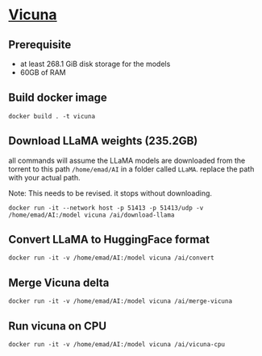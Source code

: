 # [Vicuna](https://github.com/lm-sys/FastChat)

## Prerequisite

* at least 268.1 GiB disk storage for the models
* 60GB of RAM

## Build docker image

```
docker build . -t vicuna
```

## Download LLaMA weights (235.2GB)

all commands will assume the LLaMA models are downloaded from the torrent to
this path `/home/emad/AI` in a folder called `LLaMA`. replace the path with your
actual path.


Note: This needs to be revised. it stops without downloading.
```
docker run -it --network host -p 51413 -p 51413/udp -v /home/emad/AI:/model vicuna /ai/download-llama
```

## Convert LLaMA to HuggingFace format

```
docker run -it -v /home/emad/AI:/model vicuna /ai/convert
```

## Merge Vicuna delta

```
docker run -it -v /home/emad/AI:/model vicuna /ai/merge-vicuna
```

## Run vicuna on CPU

```
docker run -it -v /home/emad/AI:/model vicuna /ai/vicuna-cpu
```
